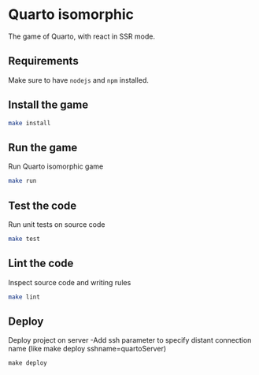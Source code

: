 # Quarto isomorphic

The game of Quarto, with react in SSR mode.

## Requirements

Make sure to have `nodejs` and `npm` installed.

## Install the game

``` bash
make install
```

## Run the game

Run Quarto isomorphic game

``` bash
make run
```

## Test the code

Run unit tests on source code

``` bash
make test
```

## Lint the code

Inspect source code and writing rules

``` bash
make lint
```

## Deploy

Deploy project on server
  -Add ssh parameter to specify distant connection name (like make deploy sshname=quartoServer)

```
make deploy
```
